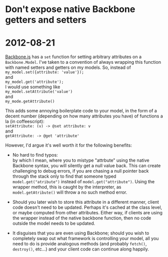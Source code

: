 # Don't expose native Backbone getters and setters
# 2012-08-21

[Backbone.js](http://backbonejs.org/) has a `set` function for setting arbitrary attributes on a `Backbone.Model`.  I've taken to a convention of always wrapping this function with named setters and getters on my models. So, instead of  
`my_model.set({attribute: 'value'});`  
and  
`my_model.get('attribute');`  
I would use something like  
`my_model.setAttribute('value')`   
and   
`my_mode.getAttribute()`  

This adds some annoying boilerplate code to your model, in the form of a decent number (depending on how many attributes you have) of functions a la (in coffeescript):  
`setAttribute: (v) -> @set attribute: v`  
and  
`getAttribute: -> @get 'attribute'`  

However, I'd argue it's well worth it for the following benefits:  

* No hard to find typos:  
by which I mean, where you to mistype "attrbute" using the native Backbone syntax, you will silently get a null value back.  This can create challenging to debug errors, if you are chasing a null pointer back through the stack only to find that someone typed `model.get("atribute")` instead of `model.get("attribute")`.  Using the wrapper method, this is caught by the interpreter, as `model.getAtribute()` will throw a no such method error.  

* Should you later wish to store this attribute in a different manner, client code doesn't need to be updated.  Perhaps it's cached at the class level, or maybe computed from other attributes.  Either way, if clients are using the wrapper instead of the native backbone function, then no code outside the model needs to be updated.  

* It disguises that you are even using Backbone; should you wish to completely swap out what framework is controlling your model, all you need to do is provide analogous methods (and probably `fetch()`, `destroy()`, etc...) and your client code can continue along happily.
